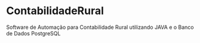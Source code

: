 # ContabilidadeRural
Software de Automação para Contabilidade Rural utilizando JAVA e o Banco de Dados PostgreSQL
